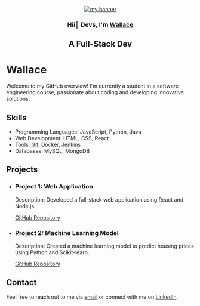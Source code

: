 <p align="center">
  <a href="https://Its-sb.netlify.app" target="_blank" rel="noreferrer"><img src="https://user-images.githubusercontent.com/48784001/203785020-2b4826c1-7ddb-4de8-b65b-ebf6e04c5290.jpeg" alt="my banner"></a>
</p>

<h3 align="center">
Hii👋 Devs, I'm <a href="https://www.linkedin.com/in/wallace-lazaro-21w/" target="_blank" rel="noreferrer">Wallace</a> 
</h3>

<h2 align="center">
A Full-Stack Dev
</h2>

<!DOCTYPE html>
<html lang="en">
<head>
    <meta charset="UTF-8">
    <meta name="viewport" content="width=device-width, initial-scale=1.0">
</head>
<body>
    <div class="container">
        <div class="header">
            <h1>Wallace</h1>
            <p>Welcome to my GitHub overview! I'm currently a student in a software engineering course, passionate about coding and developing innovative solutions.</p>
        </div>
        <div class="skills">
            <h2>Skills</h2>
            <ul>
                <li>Programming Languages: JavaScript, Python, Java</li>
                <li>Web Development: HTML, CSS, React</li>
                <li>Tools: Git, Docker, Jenkins</li>
                <li>Databases: MySQL, MongoDB</li>
            </ul>
        </div>
        <div class="projects">
            <h2>Projects</h2>
            <ul>
                <li>
                    <h3>Project 1: Web Application</h3>
                    <p>Description: Developed a full-stack web application using React and Node.js.</p>
                    <p><a href="https://github.com/yourusername/project1">GitHub Repository</a></p>
                </li>
                <li>
                    <h3>Project 2: Machine Learning Model</h3>
                    <p>Description: Created a machine learning model to predict housing prices using Python and Scikit-learn.</p>
                    <p><a href="https://github.com/yourusername/project2">GitHub Repository</a></p>
                </li>
                <!-- Add more projects as needed -->
            </ul>
        </div>
        <div class="contact">
            <h2>Contact</h2>
            <p>Feel free to reach out to me via <a href="mailto:your.email@example.com">email</a> or connect with me on <a href="https://www.linkedin.com/in/yourprofile">LinkedIn</a>.</p>
        </div>
    </div>
</body>
</html>
